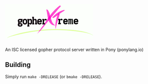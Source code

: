# ![gopherXTreme](https://raw.githubusercontent.com/maxrp/gopherXTreme/master/gopherXTreme.gif)
An ISC licensed gopher protocol server written in Pony (ponylang.io)

## Building
Simply run `make -DRELEASE` (or `bmake -DRELEASE`).
